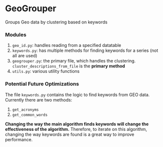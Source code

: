 # GeoGrouper
Groups Geo data by clustering based on keywords

### Modules

1. `geo_id.py`: handles reading from a specified datatable
2. `keywords.py`: has multiple methods for finding keywords for a series (not all are used)
3. `geogrouper.py`: the primary file, which handles the clustering. `cluster_descriptions_from_file`
					is the **primary method**
4. `utils.py`: various utility functions


### Potential Future Optimizations

The file `keywords.py` contains the logic to find keywords from GEO data. Currently there are two methods:

1. `get_acronyms`
2. `get_common_words`

**Changing the way the main algorithm finds keywords will change the effectiveness of the algorithm.**
Therefore, to iterate on this algorithm, changing the way keywords are found is
a great way to improve performance.



